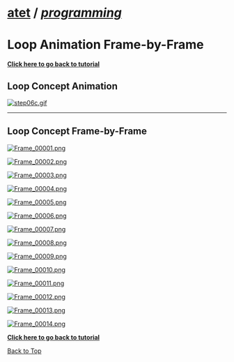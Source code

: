 # [atet](https://github.com/atet) / [**_programming_**](https://github.com/atet/programming?tab=readme-ov-file#atet--programming)

# Loop Animation Frame-by-Frame

**[Click here to go back to tutorial](https://github.com/atet/programming/blob/main/README.md#loop-concept)**

## Loop Concept Animation

[![step06c.gif](step06c.gif)](#nolink)

--------------------------------------------------------------------------------------------------

## Loop Concept Frame-by-Frame

[![Frame_00001.png](Frame_00001.png)](#nolink)

[![Frame_00002.png](Frame_00002.png)](#nolink)

[![Frame_00003.png](Frame_00003.png)](#nolink)

[![Frame_00004.png](Frame_00004.png)](#nolink)

[![Frame_00005.png](Frame_00005.png)](#nolink)

[![Frame_00006.png](Frame_00006.png)](#nolink)

[![Frame_00007.png](Frame_00007.png)](#nolink)

[![Frame_00008.png](Frame_00008.png)](#nolink)

[![Frame_00009.png](Frame_00009.png)](#nolink)

[![Frame_00010.png](Frame_00010.png)](#nolink)

[![Frame_00011.png](Frame_00011.png)](#nolink)

[![Frame_00012.png](Frame_00012.png)](#nolink)

[![Frame_00013.png](Frame_00013.png)](#nolink)

[![Frame_00014.png](Frame_00014.png)](#nolink)

**[Click here to go back to tutorial](https://github.com/atet/programming/blob/main/README.md#loop-concept)**

[Back to Top](#loop-animation-frame-by-frame)